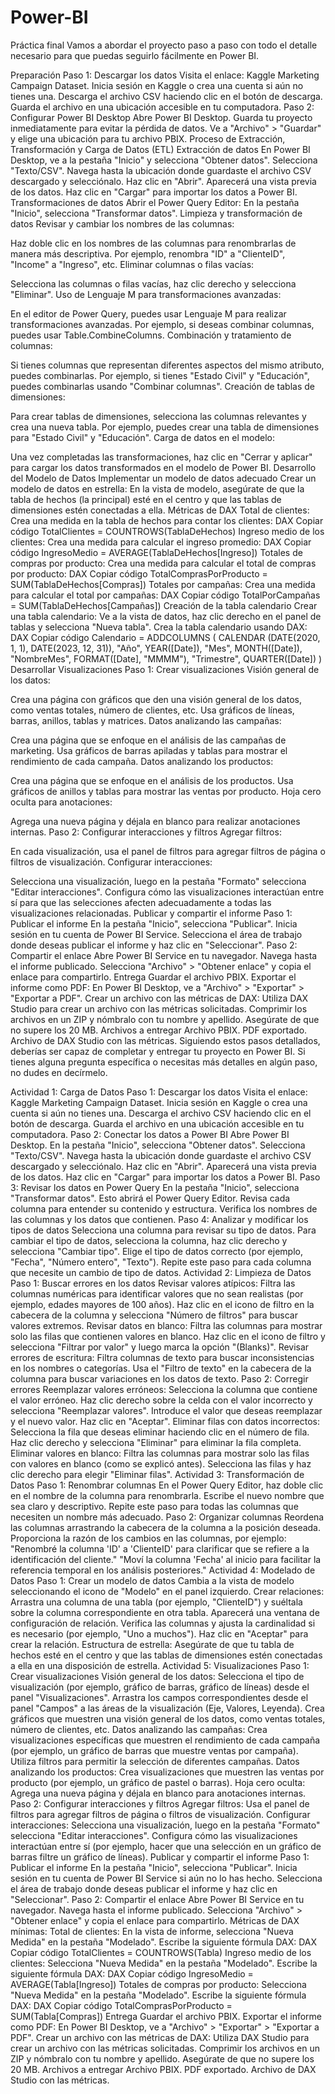 # Power-BI
Práctica final
Vamos a abordar el proyecto paso a paso con todo el detalle necesario para que puedas seguirlo fácilmente en Power BI.

Preparación
Paso 1: Descargar los datos
Visita el enlace: Kaggle Marketing Campaign Dataset.
Inicia sesión en Kaggle o crea una cuenta si aún no tienes una.
Descarga el archivo CSV haciendo clic en el botón de descarga. Guarda el archivo en una ubicación accesible en tu computadora.
Paso 2: Configurar Power BI Desktop
Abre Power BI Desktop.
Guarda tu proyecto inmediatamente para evitar la pérdida de datos. Ve a "Archivo" > "Guardar" y elige una ubicación para tu archivo PBIX.
Proceso de Extracción, Transformación y Carga de Datos (ETL)
Extracción de datos
En Power BI Desktop, ve a la pestaña "Inicio" y selecciona "Obtener datos".
Selecciona "Texto/CSV".
Navega hasta la ubicación donde guardaste el archivo CSV descargado y selecciónalo. Haz clic en "Abrir".
Aparecerá una vista previa de los datos. Haz clic en "Cargar" para importar los datos a Power BI.
Transformaciones de datos
Abrir el Power Query Editor:
En la pestaña "Inicio", selecciona "Transformar datos".
Limpieza y transformación de datos
Revisar y cambiar los nombres de las columnas:

Haz doble clic en los nombres de las columnas para renombrarlas de manera más descriptiva. Por ejemplo, renombra "ID" a "ClienteID", "Income" a "Ingreso", etc.
Eliminar columnas o filas vacías:

Selecciona las columnas o filas vacías, haz clic derecho y selecciona "Eliminar".
Uso de Lenguaje M para transformaciones avanzadas:

En el editor de Power Query, puedes usar Lenguaje M para realizar transformaciones avanzadas. Por ejemplo, si deseas combinar columnas, puedes usar Table.CombineColumns.
Combinación y tratamiento de columnas:

Si tienes columnas que representan diferentes aspectos del mismo atributo, puedes combinarlas. Por ejemplo, si tienes "Estado Civil" y "Educación", puedes combinarlas usando "Combinar columnas".
Creación de tablas de dimensiones:

Para crear tablas de dimensiones, selecciona las columnas relevantes y crea una nueva tabla. Por ejemplo, puedes crear una tabla de dimensiones para "Estado Civil" y "Educación".
Carga de datos en el modelo:

Una vez completadas las transformaciones, haz clic en "Cerrar y aplicar" para cargar los datos transformados en el modelo de Power BI.
Desarrollo del Modelo de Datos
Implementar un modelo de datos adecuado
Crear un modelo de datos en estrella:
En la vista de modelo, asegúrate de que la tabla de hechos (la principal) esté en el centro y que las tablas de dimensiones estén conectadas a ella.
Métricas de DAX
Total de clientes:
Crea una medida en la tabla de hechos para contar los clientes:
DAX
Copiar código
TotalClientes = COUNTROWS(TablaDeHechos)
Ingreso medio de los clientes:
Crea una medida para calcular el ingreso promedio:
DAX
Copiar código
IngresoMedio = AVERAGE(TablaDeHechos[Ingreso])
Totales de compras por producto:
Crea una medida para calcular el total de compras por producto:
DAX
Copiar código
TotalComprasPorProducto = SUM(TablaDeHechos[Compras])
Totales por campañas:
Crea una medida para calcular el total por campañas:
DAX
Copiar código
TotalPorCampañas = SUM(TablaDeHechos[Campañas])
Creación de la tabla calendario
Crear una tabla calendario:
Ve a la vista de datos, haz clic derecho en el panel de tablas y selecciona "Nueva tabla".
Crea la tabla calendario usando DAX:
DAX
Copiar código
Calendario = 
ADDCOLUMNS (
    CALENDAR (DATE(2020, 1, 1), DATE(2023, 12, 31)),
    "Año", YEAR([Date]),
    "Mes", MONTH([Date]),
    "NombreMes", FORMAT([Date], "MMMM"),
    "Trimestre", QUARTER([Date])
)
Desarrollar Visualizaciones
Paso 1: Crear visualizaciones
Visión general de los datos:

Crea una página con gráficos que den una visión general de los datos, como ventas totales, número de clientes, etc.
Usa gráficos de líneas, barras, anillos, tablas y matrices.
Datos analizando las campañas:

Crea una página que se enfoque en el análisis de las campañas de marketing.
Usa gráficos de barras apiladas y tablas para mostrar el rendimiento de cada campaña.
Datos analizando los productos:

Crea una página que se enfoque en el análisis de los productos.
Usa gráficos de anillos y tablas para mostrar las ventas por producto.
Hoja cero oculta para anotaciones:

Agrega una nueva página y déjala en blanco para realizar anotaciones internas.
Paso 2: Configurar interacciones y filtros
Agregar filtros:

En cada visualización, usa el panel de filtros para agregar filtros de página o filtros de visualización.
Configurar interacciones:

Selecciona una visualización, luego en la pestaña "Formato" selecciona "Editar interacciones".
Configura cómo las visualizaciones interactúan entre sí para que las selecciones afecten adecuadamente a todas las visualizaciones relacionadas.
Publicar y compartir el informe
Paso 1: Publicar el informe
En la pestaña "Inicio", selecciona "Publicar".
Inicia sesión en tu cuenta de Power BI Service.
Selecciona el área de trabajo donde deseas publicar el informe y haz clic en "Seleccionar".
Paso 2: Compartir el enlace
Abre Power BI Service en tu navegador.
Navega hasta el informe publicado.
Selecciona "Archivo" > "Obtener enlace" y copia el enlace para compartirlo.
Entrega
Guardar el archivo PBIX.
Exportar el informe como PDF:
En Power BI Desktop, ve a "Archivo" > "Exportar" > "Exportar a PDF".
Crear un archivo con las métricas de DAX:
Utiliza DAX Studio para crear un archivo con las métricas solicitadas.
Comprimir los archivos en un ZIP y nómbralo con tu nombre y apellido. Asegúrate de que no supere los 20 MB.
Archivos a entregar
Archivo PBIX.
PDF exportado.
Archivo de DAX Studio con las métricas.
Siguiendo estos pasos detallados, deberías ser capaz de completar y entregar tu proyecto en Power BI. Si tienes alguna pregunta específica o necesitas más detalles en algún paso, no dudes en decírmelo.

Actividad 1: Carga de Datos
Paso 1: Descargar los datos
Visita el enlace: Kaggle Marketing Campaign Dataset.
Inicia sesión en Kaggle o crea una cuenta si aún no tienes una.
Descarga el archivo CSV haciendo clic en el botón de descarga. Guarda el archivo en una ubicación accesible en tu computadora.
Paso 2: Conectar los datos a Power BI
Abre Power BI Desktop.
En la pestaña "Inicio", selecciona "Obtener datos".
Selecciona "Texto/CSV".
Navega hasta la ubicación donde guardaste el archivo CSV descargado y selecciónalo. Haz clic en "Abrir".
Aparecerá una vista previa de los datos. Haz clic en "Cargar" para importar los datos a Power BI.
Paso 3: Revisar los datos en Power Query
En la pestaña "Inicio", selecciona "Transformar datos". Esto abrirá el Power Query Editor.
Revisa cada columna para entender su contenido y estructura. Verifica los nombres de las columnas y los datos que contienen.
Paso 4: Analizar y modificar los tipos de datos
Selecciona una columna para revisar su tipo de datos.
Para cambiar el tipo de datos, selecciona la columna, haz clic derecho y selecciona "Cambiar tipo". Elige el tipo de datos correcto (por ejemplo, "Fecha", "Número entero", "Texto").
Repite este paso para cada columna que necesite un cambio de tipo de datos.
Actividad 2: Limpieza de Datos
Paso 1: Buscar errores en los datos
Revisar valores atípicos:
Filtra las columnas numéricas para identificar valores que no sean realistas (por ejemplo, edades mayores de 100 años).
Haz clic en el icono de filtro en la cabecera de la columna y selecciona "Número de filtros" para buscar valores extremos.
Revisar datos en blanco:
Filtra las columnas para mostrar solo las filas que contienen valores en blanco. Haz clic en el icono de filtro y selecciona "Filtrar por valor" y luego marca la opción "(Blanks)".
Revisar errores de escritura:
Filtra columnas de texto para buscar inconsistencias en los nombres o categorías.
Usa el "Filtro de texto" en la cabecera de la columna para buscar variaciones en los datos de texto.
Paso 2: Corregir errores
Reemplazar valores erróneos:
Selecciona la columna que contiene el valor erróneo.
Haz clic derecho sobre la celda con el valor incorrecto y selecciona "Reemplazar valores".
Introduce el valor que deseas reemplazar y el nuevo valor. Haz clic en "Aceptar".
Eliminar filas con datos incorrectos:
Selecciona la fila que deseas eliminar haciendo clic en el número de fila.
Haz clic derecho y selecciona "Eliminar" para eliminar la fila completa.
Eliminar valores en blanco:
Filtra las columnas para mostrar solo las filas con valores en blanco (como se explicó antes).
Selecciona las filas y haz clic derecho para elegir "Eliminar filas".
Actividad 3: Transformación de Datos
Paso 1: Renombrar columnas
En el Power Query Editor, haz doble clic en el nombre de la columna para renombrarla.
Escribe el nuevo nombre que sea claro y descriptivo. Repite este paso para todas las columnas que necesiten un nombre más adecuado.
Paso 2: Organizar columnas
Reordena las columnas arrastrando la cabecera de la columna a la posición deseada.
Proporciona la razón de los cambios en las columnas, por ejemplo:
"Renombré la columna 'ID' a 'ClienteID' para clarificar que se refiere a la identificación del cliente."
"Moví la columna 'Fecha' al inicio para facilitar la referencia temporal en los análisis posteriores."
Actividad 4: Modelado de Datos
Paso 1: Crear un modelo de datos
Cambia a la vista de modelo seleccionando el icono de "Modelo" en el panel izquierdo.
Crear relaciones:
Arrastra una columna de una tabla (por ejemplo, "ClienteID") y suéltala sobre la columna correspondiente en otra tabla.
Aparecerá una ventana de configuración de relación. Verifica las columnas y ajusta la cardinalidad si es necesario (por ejemplo, "Uno a muchos").
Haz clic en "Aceptar" para crear la relación.
Estructura de estrella:
Asegúrate de que tu tabla de hechos esté en el centro y que las tablas de dimensiones estén conectadas a ella en una disposición de estrella.
Actividad 5: Visualizaciones
Paso 1: Crear visualizaciones
Visión general de los datos:
Selecciona el tipo de visualización (por ejemplo, gráfico de barras, gráfico de líneas) desde el panel "Visualizaciones".
Arrastra los campos correspondientes desde el panel "Campos" a las áreas de la visualización (Eje, Valores, Leyenda).
Crea gráficos que muestren una visión general de los datos, como ventas totales, número de clientes, etc.
Datos analizando las campañas:
Crea visualizaciones específicas que muestren el rendimiento de cada campaña (por ejemplo, un gráfico de barras que muestre ventas por campaña).
Utiliza filtros para permitir la selección de diferentes campañas.
Datos analizando los productos:
Crea visualizaciones que muestren las ventas por producto (por ejemplo, un gráfico de pastel o barras).
Hoja cero oculta:
Agrega una nueva página y déjala en blanco para anotaciones internas.
Paso 2: Configurar interacciones y filtros
Agregar filtros:
Usa el panel de filtros para agregar filtros de página o filtros de visualización.
Configurar interacciones:
Selecciona una visualización, luego en la pestaña "Formato" selecciona "Editar interacciones".
Configura cómo las visualizaciones interactúan entre sí (por ejemplo, hacer que una selección en un gráfico de barras filtre un gráfico de líneas).
Publicar y compartir el informe
Paso 1: Publicar el informe
En la pestaña "Inicio", selecciona "Publicar".
Inicia sesión en tu cuenta de Power BI Service si aún no lo has hecho.
Selecciona el área de trabajo donde deseas publicar el informe y haz clic en "Seleccionar".
Paso 2: Compartir el enlace
Abre Power BI Service en tu navegador.
Navega hasta el informe publicado.
Selecciona "Archivo" > "Obtener enlace" y copia el enlace para compartirlo.
Métricas de DAX mínimas:
Total de clientes:
En la vista de informe, selecciona "Nueva Medida" en la pestaña "Modelado".
Escribe la siguiente fórmula DAX:
DAX
Copiar código
TotalClientes = COUNTROWS(Tabla)
Ingreso medio de los clientes:
Selecciona "Nueva Medida" en la pestaña "Modelado".
Escribe la siguiente fórmula DAX:
DAX
Copiar código
IngresoMedio = AVERAGE(Tabla[Ingreso])
Totales de compras por producto:
Selecciona "Nueva Medida" en la pestaña "Modelado".
Escribe la siguiente fórmula DAX:
DAX
Copiar código
TotalComprasPorProducto = SUM(Tabla[Compras])
Entrega
Guardar el archivo PBIX.
Exportar el informe como PDF:
En Power BI Desktop, ve a "Archivo" > "Exportar" > "Exportar a PDF".
Crear un archivo con las métricas de DAX:
Utiliza DAX Studio para crear un archivo con las métricas solicitadas.
Comprimir los archivos en un ZIP y nómbralo con tu nombre y apellido. Asegúrate de que no supere los 20 MB.
Archivos a entregar
Archivo PBIX.
PDF exportado.
Archivo de DAX Studio con las métricas.
